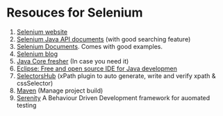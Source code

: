# Resouces for Selenium

1. [Selenium website](https://www.selenium.dev/)
2. [Selenium Java API documents](https://www.selenium.dev/selenium/docs/api/java/) (with good searching feature)
3. [Selenium Documents](https://www.selenium.dev/documentation/overview/). Comes with good examples.
4. [Selenium blog](https://www.selenium.dev/blog/)
5. [Java Core fresher](https://www.w3schools.com/java/default.asp) (In case you need it)
6. [Eclipse: Free and open source IDE for Java developmen](https://www.eclipse.org/downloads/)
7. [SelectorsHub](https://chromewebstore.google.com/detail/ndgimibanhlabgdgjcpbbndiehljcpfh?hl=en) (xPath plugin to auto generate, write and verify xpath & cssSelector)
8. [Maven](https://maven.apache.org/) (Manage project build)
9. [Serenity](https://serenity-bdd.info/) A Behaviour Driven Development framework for auomated testing 
